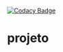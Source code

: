 [![Codacy Badge](https://api.codacy.com/project/badge/Grade/4bac55372c2c4a9f811cdd03c4be40ba)](https://www.codacy.com/app/byzen/projeto?utm_source=github.com&amp;utm_medium=referral&amp;utm_content=byzen/projeto&amp;utm_campaign=Badge_Grade)
# projeto
